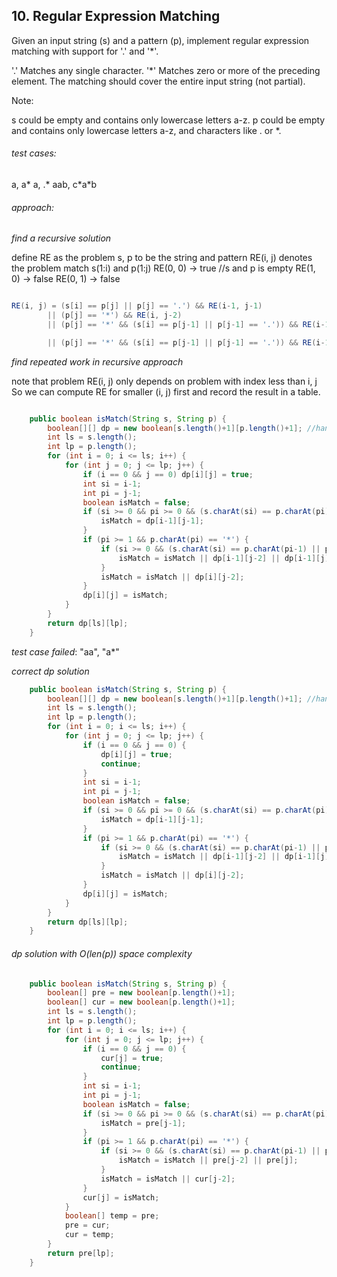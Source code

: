 ## 10. Regular Expression Matching

Given an input string (s) and a pattern (p), implement regular expression matching with support for '.' and '\*'.

'.' Matches any single character.
'\*' Matches zero or more of the preceding element.
The matching should cover the entire input string (not partial).

Note:

s could be empty and contains only lowercase letters a-z.
p could be empty and contains only lowercase letters a-z, and characters like . or \*.


###### test cases:

a, a\*
a, .\*
aab, c\*a\*b

###### approach:

*find a recursive solution*

define RE as the problem
s, p to be the string and pattern
RE(i, j) denotes the problem match s(1:i) and p(1:j)
RE(0, 0) -> true //s and p is empty
RE(1, 0) -> false
RE(0, 1) -> false

```java

RE(i, j) = (s[i] == p[j] || p[j] == '.') && RE(i-1, j-1)
		|| (p[j] == '*') && RE(i, j-2)
		|| (p[j] == '*' && (s[i] == p[j-1] || p[j-1] == '.')) && RE(i-1, j-2);

		|| (p[j] == '*' && (s[i] == p[j-1] || p[j-1] == '.')) && RE(i-1, j); // I didn't handle this case in the beginning.

```

*find repeated work in recursive approach*

note that problem RE(i, j) only depends on problem with index less than i, j
So we can compute RE for smaller (i, j) first and record the result in a table.

```java

	public boolean isMatch(String s, String p) {
		boolean[][] dp = new boolean[s.length()+1][p.length()+1]; //handle cases when s and p is empty()
		int ls = s.length();
		int lp = p.length();
		for (int i = 0; i <= ls; i++) {
			for (int j = 0; j <= lp; j++) {
				if (i == 0 && j == 0) dp[i][j] = true;
				int si = i-1;
				int pi = j-1;
				boolean isMatch = false;
				if (si >= 0 && pi >= 0 && (s.charAt(si) == p.charAt(pi) || p.charAt(pi) == '.')) {
					isMatch = dp[i-1][j-1];
				}
				if (pi >= 1 && p.charAt(pi) == '*') {
					if (si >= 0 && (s.charAt(si) == p.charAt(pi-1) || p.charAt(pi-1) == '.')) {
						isMatch = isMatch || dp[i-1][j-2] || dp[i-1][j]; // didn't handle the case after second || in the beginning.
					} 
					isMatch = isMatch || dp[i][j-2];
				}
				dp[i][j] = isMatch;
			}
		}
		return dp[ls][lp];
	}

```

*test case failed*:
"aa", "a\*"

*correct dp solution*

```java
	public boolean isMatch(String s, String p) {
		boolean[][] dp = new boolean[s.length()+1][p.length()+1]; //handle cases when s and p is empty()
		int ls = s.length();
		int lp = p.length();
		for (int i = 0; i <= ls; i++) {
			for (int j = 0; j <= lp; j++) {
				if (i == 0 && j == 0) {
					dp[i][j] = true;
					continue;
				}
				int si = i-1;
				int pi = j-1;
				boolean isMatch = false;
				if (si >= 0 && pi >= 0 && (s.charAt(si) == p.charAt(pi) || p.charAt(pi) == '.')) {
					isMatch = dp[i-1][j-1];
				}
				if (pi >= 1 && p.charAt(pi) == '*') {
					if (si >= 0 && (s.charAt(si) == p.charAt(pi-1) || p.charAt(pi-1) == '.')) {
						isMatch = isMatch || dp[i-1][j-2] || dp[i-1][j]; // didn't handle the case after second || in the beginning.
					} 
					isMatch = isMatch || dp[i][j-2];
				}
				dp[i][j] = isMatch;
			}
		}
		return dp[ls][lp];
	}
```
###### dp solution with O(len(p)) space complexity

```java
	public boolean isMatch(String s, String p) {
		boolean[] pre = new boolean[p.length()+1];
		boolean[] cur = new boolean[p.length()+1];
		int ls = s.length();
		int lp = p.length();
		for (int i = 0; i <= ls; i++) {
			for (int j = 0; j <= lp; j++) {
				if (i == 0 && j == 0) {
					cur[j] = true;
					continue;
				}
				int si = i-1;
				int pi = j-1;
				boolean isMatch = false;
				if (si >= 0 && pi >= 0 && (s.charAt(si) == p.charAt(pi) || p.charAt(pi) == '.')) {
					isMatch = pre[j-1];
				}
				if (pi >= 1 && p.charAt(pi) == '*') {
					if (si >= 0 && (s.charAt(si) == p.charAt(pi-1) || p.charAt(pi-1) == '.')) {
						isMatch = isMatch || pre[j-2] || pre[j];
					} 
					isMatch = isMatch || cur[j-2];
				}
				cur[j] = isMatch;
			}
			boolean[] temp = pre;
			pre = cur;
			cur = temp;
		}
		return pre[lp];
	}
```
